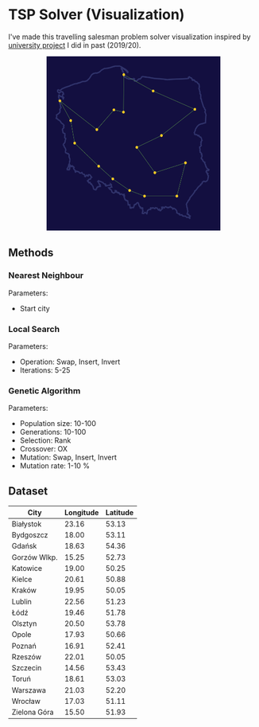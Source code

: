 # TSP Solver (Visualization)

I've made this travelling salesman problem solver visualization inspired by [university project](https://github.com/KarolJaskolka/TravellingSalesmanProblem) I did in past (2019/20).

<p align="center">
  <img width="350" height="350" src="readme_files/solution.PNG">
</p>

## Methods

### Nearest Neighbour

Parameters: 

- Start city
### Local Search

Parameters: 

- Operation: Swap, Insert, Invert
- Iterations: 5-25

### Genetic Algorithm

Parameters: 

- Population size: 10-100
- Generations: 10-100
- Selection: Rank
- Crossover: OX
- Mutation: Swap, Insert, Invert
- Mutation rate: 1-10 %

## Dataset



| City  | Longitude | Latitude |
| ------------ | ----- | ----- |
| Białystok    | 23.16 | 53.13 |
| Bydgoszcz    | 18.00 | 53.11 |
| Gdańsk       | 18.63 | 54.36 |
| Gorzów Wlkp. | 15.25 | 52.73 |
| Katowice     | 19.00 | 50.25 |
| Kielce       | 20.61 | 50.88 |
| Kraków       | 19.95 | 50.05 |
| Lublin       | 22.56 | 51.23 |
| Łódź         | 19.46 | 51.78 |
| Olsztyn      | 20.50 | 53.78 |
| Opole        | 17.93 | 50.66 |
| Poznań       | 16.91 | 52.41 |
| Rzeszów      | 22.01 | 50.05 |
| Szczecin     | 14.56 | 53.43 |
| Toruń        | 18.61 | 53.03 |
| Warszawa     | 21.03 | 52.20 |
| Wrocław      | 17.03 | 51.11 |
| Zielona Góra | 15.50 | 51.93 |
